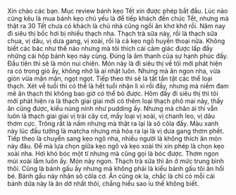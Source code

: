 Xin chào các bạn. Mục review bánh kẹo Tết xin được phép bắt đầu. Lúc nào cũng kêu là mua bánh kẹo chủ yếu là để tiếp khách đến chúc Tết, nhưng mà thật ra 30 Tết chưa có khách là chủ nhà cũng ngồi ăn khơ khớ rồi. Năm nay đi siêu thị bốc hơi bị nhiều thạch nha. Thạch trà sữa này, rồi là thạch sữa chua, vị dâu, vị dưa gang, vị xoài, rồi là cả kẹo ngô huyền thoại nữa. Không biết các bác như thế nào nhưng mà tôi thích cái cảm giác được lấp đầy những cái hộp bánh kẹo này cùng. Đúng là âm thanh của sự hạnh phúc đấy. Đầu tiên thì sẽ là món nui chiên. Món này là đi siêu thị về tôi mới phát hiện ra có trong giỏ ấy, không nhớ là ai nhặt luôn. Nhưng mà ăn ngon nha, vừa giòn vừa mặn mặn, ngọt ngọt. Tiếp theo thì sẽ là tất tần tật các thể loại thạch. Xét về tuổi thì có thể là hết tuổi nhận lì xì rồi đấy, nhưng mà niềm đam mê ăn thạch thì không bao giờ có thể bỏ được. Hôm đấy đi siêu thị thì tôi mới phát hiện ra là thạch giai giai mới có thêm loại thạch phô mai này, thấy ăn cũng được, kiểu núng nính như pudding ấy. Nhưng mà chân ái thì vẫn luôn là thạch giai giai vị trái cây cơ, mấy loại vị xoài, vị chanh leo, vị dâu thơm cực. Trông rất là nấm nhưng mà thật ra lại là sô côla đấy. Màu xanh này lúc đầu tưởng là matcha nhưng mà hóa ra lại là vị dưa gang thơm phết. Tiếp theo là chuyển sang kẹo ngô nha, nhiều người là không thích ăn món này đâu. Để mà lựa chọn giữa kẹo ngô và kẹo xoài thì xin phép là chọn kẹo xoài nha. Hơi khó bóc một tí nhưng mà cũng gọi là bóc được. Thơm ngon mùi xoài lắm luôn ấy. Món này ngon. Thạch trà sữa thì ăn ở mức trung bình thôi. Cũng là bánh gấu ấy nhưng mà không phải là kiểu bánh gấu tôi ăn hồi bé. Bánh gấu này nhân sô côla cơ. Ăn cũng ok la, chắc là chỉ có mỗi cái bánh dứa này là ăn dở nhất thôi, chẳng hiểu sao ỉu thế không biết.